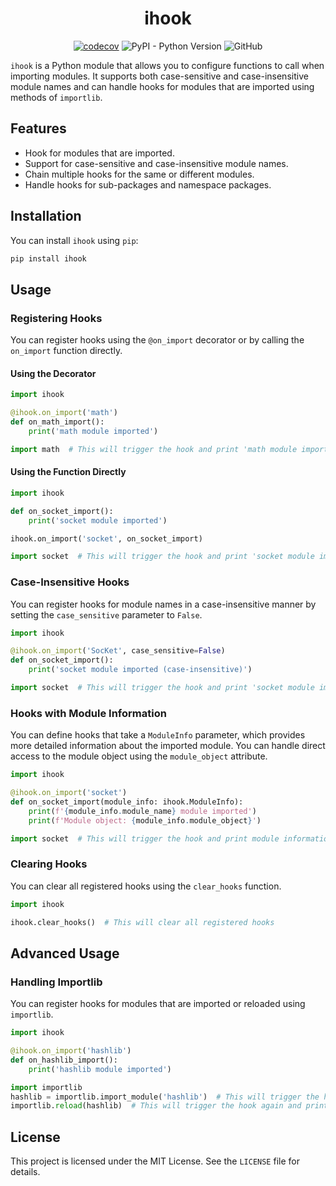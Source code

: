 <h1 align="center">ihook</h1>

<div align="center">

[![codecov](https://codecov.io/github/JezaChen/ihook/graph/badge.svg?token=DN5JNB0KIK)](https://codecov.io/github/JezaChen/ihook)
![PyPI - Python Version](https://img.shields.io/pypi/pyversions/ihook?style=flat-square)
![GitHub](https://img.shields.io/github/license/jezachen/ihook)

</div>

`ihook` is a Python module that allows you to configure functions to call when importing modules.
It supports both case-sensitive and case-insensitive module names and can handle hooks for modules that are imported using methods of  `importlib`.

## Features

- Hook for modules that are imported.
- Support for case-sensitive and case-insensitive module names.
- Chain multiple hooks for the same or different modules.
- Handle hooks for sub-packages and namespace packages.

## Installation

You can install `ihook` using `pip`:

```sh
pip install ihook
```

## Usage

### Registering Hooks

You can register hooks using the `@on_import` decorator or by calling the `on_import` function directly.

#### Using the Decorator

```python
import ihook

@ihook.on_import('math')
def on_math_import():
    print('math module imported')

import math  # This will trigger the hook and print 'math module imported'
```

#### Using the Function Directly

```python
import ihook

def on_socket_import():
    print('socket module imported')

ihook.on_import('socket', on_socket_import)

import socket  # This will trigger the hook and print 'socket module imported'
```

### Case-Insensitive Hooks

You can register hooks for module names in a case-insensitive manner by setting the `case_sensitive` parameter to `False`.

```python
import ihook

@ihook.on_import('SocKet', case_sensitive=False)
def on_socket_import():
    print('socket module imported (case-insensitive)')

import socket  # This will trigger the hook and print 'socket module imported (case-insensitive)'
```

### Hooks with Module Information

You can define hooks that take a `ModuleInfo` parameter, which provides more detailed information about the imported module.
You can handle direct access to the module object using the `module_object` attribute.

```python
import ihook

@ihook.on_import('socket')
def on_socket_import(module_info: ihook.ModuleInfo):
    print(f'{module_info.module_name} module imported')
    print(f'Module object: {module_info.module_object}')

import socket  # This will trigger the hook and print module information
```

### Clearing Hooks

You can clear all registered hooks using the `clear_hooks` function.

```python
import ihook

ihook.clear_hooks()  # This will clear all registered hooks
```

## Advanced Usage

### Handling Importlib

You can register hooks for modules that are imported or reloaded using `importlib`.

```python
import ihook

@ihook.on_import('hashlib')
def on_hashlib_import():
    print('hashlib module imported')

import importlib
hashlib = importlib.import_module('hashlib')  # This will trigger the hook and print 'hashlib module imported'
importlib.reload(hashlib)  # This will trigger the hook again and print 'hashlib module imported'
```

## License

This project is licensed under the MIT License. See the `LICENSE` file for details.
